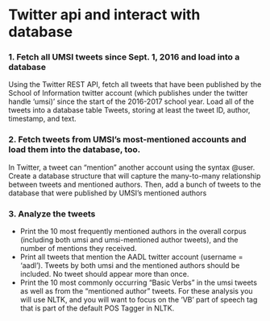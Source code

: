 # Twitter api and interact with database

### 1. Fetch all UMSI tweets since Sept. 1, 2016 and load into a database

   Using the Twitter REST API, fetch all tweets that have been published by the School of Information twitter account (which publishes under the twitter handle ‘umsi)’ since the start of the 2016-2017 school year. Load all of the tweets into a database table Tweets, storing at least the tweet ID, author, timestamp, and text.
   
### 2. Fetch tweets from UMSI’s most-mentioned accounts and load them into the database, too.

   In Twitter, a tweet can “mention” another account using the syntax @user. Create a database structure that will capture the many-to-many relationship between tweets and mentioned authors. Then, add a bunch of tweets to the database that were published by UMSI’s mentioned authors

### 3. Analyze the tweets
   
   * Print the 10 most frequently mentioned authors in the overall corpus (including both umsi and umsi-mentioned author tweets), and the number of mentions they received.
   * Print all tweets that mention the AADL twitter account (username = ‘aadl’). Tweets by both umsi and the mentioned authors should be included. No tweet should appear more than once.
   * Print the 10 most commonly occurring “Basic Verbs” in the umsi tweets as well as from the “mentioned author” tweets. For these analysis you will use NLTK, and you will want to focus on the ‘VB’ part of speech tag that is part of the default POS Tagger in NLTK.
